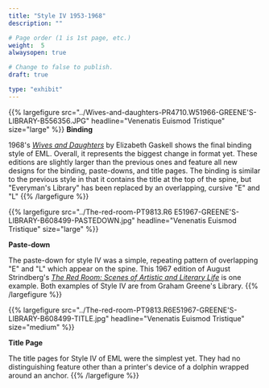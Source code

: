 ```yaml
---
title: "Style IV 1953-1968"
description: ""

# Page order (1 is 1st page, etc.)
weight:  5
alwaysopen: true

# Change to false to publish.
draft: true

type: "exhibit"
---
```


{{% largefigure src="../Wives-and-daughters-PR4710.W51966-GREENE'S-LIBRARY-B556356.JPG" headline="Venenatis Euismod Tristique" size="large" %}}
**Binding**

1968's [*Wives and Daughters*](https://bc-primo.hosted.exlibrisgroup.com/primo-explore/fulldisplay?docid=ALMA-BC21372792390001021&context=L&vid=bclib_new&search_scope=lib_BURNS&tab=bcl_only&lang=en_US) by Elizabeth Gaskell shows the final binding style of EML.
Overall, it represents the biggest change in format yet. These editions are slightly larger than the
previous ones and feature all new designs for the binding, paste-downs, and title pages. The
binding is similar to the previous style in that it contains the title at the top of the spine, but
"Everyman's Library" has been replaced by an overlapping, cursive "E" and "L"
{{% /largefigure %}}

{{% largefigure src="../The-red-room-PT9813.R6 E51967-GREENE'S-LIBRARY-B608499-PASTEDOWN.jpg" headline="Venenatis Euismod Tristique" size="large" %}}

**Paste-down**

The paste-down for style IV was a simple, repeating pattern of overlapping "E" and "L" which
appear on the spine. This 1967 edition of August Strindberg's [*The Red Room: Scenes of Artistic and Literary Life*](https://bc-primo.hosted.exlibrisgroup.com/primo-explore/fulldisplay?docid=ALMA-BC21373231600001021&context=L&vid=bclib_new&search_scope=lib_BURNS&tab=bcl_only&lang=en_US) is one
example. Both examples of Style IV are from Graham Greene's Library.
{{% /largefigure %}}

{{% largefigure src="../The-red-room-PT9813.R6E51967-GREENE'S-LIBRARY-B608499-TITLE.jpg" headline="Venenatis Euismod Tristique" size="medium" %}}

**Title Page**

The title pages for Style IV of EML were the simplest yet. They had no distinguishing feature
other than a printer's device of a dolphin wrapped around an anchor.
{{% /largefigure %}}